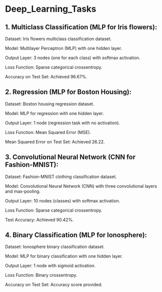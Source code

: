# Deep_Learning_Tasks

## 1. Multiclass Classification (MLP for Iris flowers):

Dataset: Iris flowers multiclass classification dataset.

Model: Multilayer Perceptron (MLP) with one hidden layer.

Output Layer: 3 nodes (one for each class) with softmax activation.

Loss Function: Sparse categorical crossentropy.

Accuracy on Test Set: Achieved 96.67%.

## 2. Regression (MLP for Boston Housing):

Dataset: Boston housing regression dataset.

Model: MLP for regression with one hidden layer.

Output Layer: 1 node (regression task with no activation).

Loss Function: Mean Squared Error (MSE).

Mean Squared Error on Test Set: Achieved 26.22.

## 3. Convolutional Neural Network (CNN for Fashion-MNIST):

Dataset: Fashion-MNIST clothing classification dataset.

Model: Convolutional Neural Network (CNN) with three convolutional layers and max-pooling.

Output Layer: 10 nodes (classes) with softmax activation.

Loss Function: Sparse categorical crossentropy.

Test Accuracy: Achieved 90.42%.

## 4. Binary Classification (MLP for Ionosphere):

Dataset: Ionosphere binary classification dataset.

Model: MLP for binary classification with one hidden layer.

Output Layer: 1 node with sigmoid activation.

Loss Function: Binary crossentropy.

Accuracy on Test Set: Accuracy score provided.
